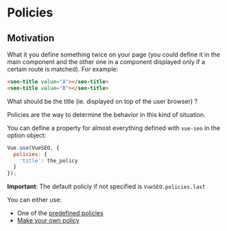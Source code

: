 # Policies

## Motivation

What it you define something twice on your page (you could define it in the main component and the other one in a component displayed only if a certain route is matched). For example: 

```html
<seo-title value="A"></seo-title>
<seo-title value="B"></seo-title>
```

What should be the title (ie. displayed on top of the user browser) ?

Policies are the way to determine the behavior in this kind of situation.

You can define a property for almost everything defined with `vue-seo` in the option object: 

```javascript
Vue.use(VueSEO, {
  policies: {
    'title': the_policy
  }
});
```

__Important__: The default policiy if not specified is `VueSEO.policies.last`

You can either use:
- One of the [predefined policies](predefinedPolicies.md)
- [Make your own policy](customPolicies.md)

